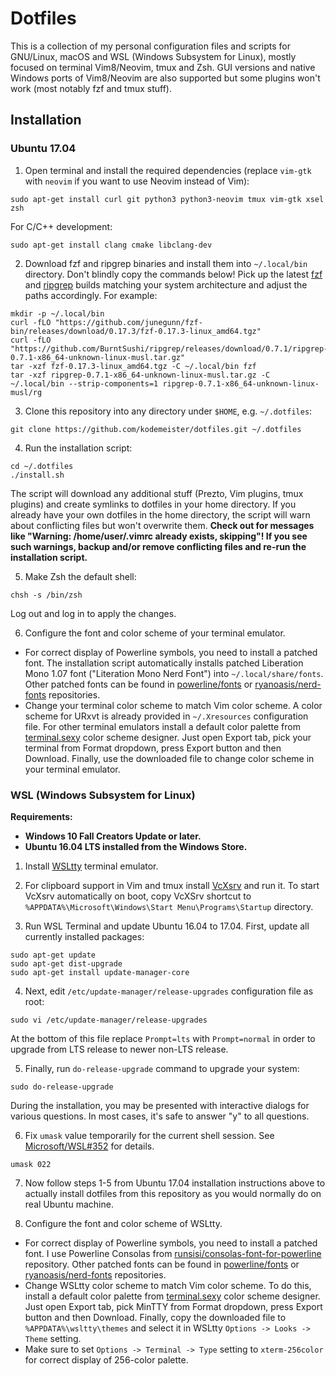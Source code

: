 # Dotfiles

This is a collection of my personal configuration files and scripts for GNU/Linux, macOS and WSL (Windows Subsystem for Linux), mostly focused on terminal Vim8/Neovim, tmux and Zsh. GUI versions and native Windows ports of Vim8/Neovim are also supported but some plugins won't work (most notably fzf and tmux stuff).

## Installation

### Ubuntu 17.04

1. Open terminal and install the required dependencies (replace `vim-gtk` with `neovim` if you want to use Neovim instead of Vim):
```
sudo apt-get install curl git python3 python3-neovim tmux vim-gtk xsel zsh
```
For C/C++ development:
```
sudo apt-get install clang cmake libclang-dev
```

2. Download fzf and ripgrep binaries and install them into `~/.local/bin` directory. Don't blindly copy the commands below! Pick up the latest [fzf](https://github.com/junegunn/fzf-bin/releases) and [ripgrep](https://github.com/BurntSushi/ripgrep/releases) builds matching your system architecture and adjust the paths accordingly. For example:
```
mkdir -p ~/.local/bin
curl -fLO "https://github.com/junegunn/fzf-bin/releases/download/0.17.3/fzf-0.17.3-linux_amd64.tgz"
curl -fLO "https://github.com/BurntSushi/ripgrep/releases/download/0.7.1/ripgrep-0.7.1-x86_64-unknown-linux-musl.tar.gz"
tar -xzf fzf-0.17.3-linux_amd64.tgz -C ~/.local/bin fzf
tar -xzf ripgrep-0.7.1-x86_64-unknown-linux-musl.tar.gz -C ~/.local/bin --strip-components=1 ripgrep-0.7.1-x86_64-unknown-linux-musl/rg
```

3. Clone this repository into any directory under `$HOME`, e.g. `~/.dotfiles`:
```
git clone https://github.com/kodemeister/dotfiles.git ~/.dotfiles
```

4. Run the installation script:
```
cd ~/.dotfiles
./install.sh
```
The script will download any additional stuff (Prezto, Vim plugins, tmux plugins) and create symlinks to dotfiles in your home directory. If you already have your own dotfiles in the home directory, the script will warn about conflicting files but won't overwrite them. **Check out for messages like "Warning: /home/user/.vimrc already exists, skipping"! If you see such warnings, backup and/or remove conflicting files and re-run the installation script.**

5. Make Zsh the default shell:
```
chsh -s /bin/zsh
```
Log out and log in to apply the changes.

6. Configure the font and color scheme of your terminal emulator.
* For correct display of Powerline symbols, you need to install a patched font. The installation script automatically installs patched Liberation Mono 1.07 font ("Literation Mono Nerd Font") into `~/.local/share/fonts`. Other patched fonts can be found in [powerline/fonts](https://github.com/powerline/fonts) or [ryanoasis/nerd-fonts](https://github.com/ryanoasis/nerd-fonts) repositories.
* Change your terminal color scheme to match Vim color scheme. A color scheme for URxvt is already provided in `~/.Xresources` configuration file. For other terminal emulators install a default color palette from [terminal.sexy](http://terminal.sexy) color scheme designer. Just open Export tab, pick your terminal from Format dropdown, press Export button and then Download. Finally, use the downloaded file to change color scheme in your terminal emulator.

### WSL (Windows Subsystem for Linux)

**Requirements:**
* **Windows 10 Fall Creators Update or later.**
* **Ubuntu 16.04 LTS installed from the Windows Store.**

1. Install [WSLtty](https://github.com/mintty/wsltty/releases) terminal emulator.

2. For clipboard support in Vim and tmux install [VcXsrv](https://sourceforge.net/projects/vcxsrv) and run it. To start VcXsrv automatically on boot, copy VcXSrv shortcut to `%APPDATA%\Microsoft\Windows\Start Menu\Programs\Startup` directory.

3. Run WSL Terminal and update Ubuntu 16.04 to 17.04. First, update all currently installed packages:
```
sudo apt-get update
sudo apt-get dist-upgrade
sudo apt-get install update-manager-core
```

4. Next, edit `/etc/update-manager/release-upgrades` configuration file as root:
```
sudo vi /etc/update-manager/release-upgrades
```
At the bottom of this file replace `Prompt=lts` with `Prompt=normal` in order to upgrade from LTS release to newer non-LTS release.

5. Finally, run `do-release-upgrade` command to upgrade your system:
```
sudo do-release-upgrade
```
During the installation, you may be presented with interactive dialogs for various questions. In most cases, it's safe to answer "y" to all questions.

6. Fix `umask` value temporarily for the current shell session. See [Microsoft/WSL#352](https://github.com/Microsoft/WSL/issues/352) for details.
```
umask 022
```

7. Now follow steps 1-5 from Ubuntu 17.04 installation instructions above to actually install dotfiles from this repository as you would normally do on real Ubuntu machine.

8. Configure the font and color scheme of WSLtty.
* For correct display of Powerline symbols, you need to install a patched font. I use Powerline Consolas from [runsisi/consolas-font-for-powerline](https://github.com/runsisi/consolas-font-for-powerline) repository. Other patched fonts can be found in [powerline/fonts](https://github.com/powerline/fonts) or [ryanoasis/nerd-fonts](https://github.com/ryanoasis/nerd-fonts) repositories.
* Change WSLtty color scheme to match Vim color scheme. To do this, install a default color palette from [terminal.sexy](http://terminal.sexy) color scheme designer. Just open Export tab, pick MinTTY from Format dropdown, press Export button and then Download. Finally, copy the downloaded file to `%APPDATA%\wsltty\themes` and select it in WSLtty `Options -> Looks -> Theme` setting.
* Make sure to set `Options -> Terminal -> Type` setting to `xterm-256color` for correct display of 256-color palette.
